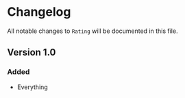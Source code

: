 # Changelog

All notable changes to `Rating` will be documented in this file.

## Version 1.0

### Added
- Everything
